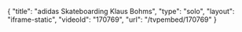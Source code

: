 {
    "title": "adidas Skateboarding Klaus Bohms",
    "type": "solo",
    "layout": "iframe-static",
    "videoId": "170769",
    "url": "\/tvpembed\/170769"
}